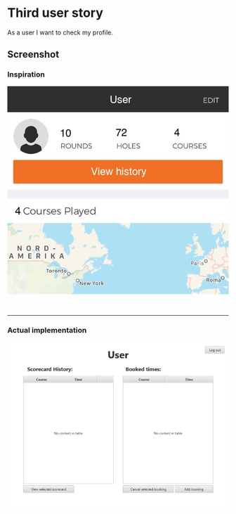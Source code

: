 # Third user story
As a user I want to check my profile.

## Screenshot
### **Inspiration**
![Profile](img/img_3.jpg "Profile")

<br/>
<hr/>

### **Actual implementation**
![ProfileApp](img/img_3_app.jpg "ProfileApp")
